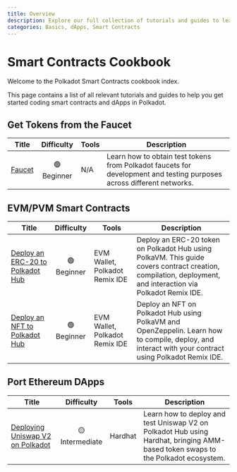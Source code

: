 ```yaml
---
title: Overview
description: Explore our full collection of tutorials and guides to learn step-by-step how to build, deploy, and work with smart contracts on Polkadot.
categories: Basics, dApps, Smart Contracts
---
```


# Smart Contracts Cookbook

Welcome to the Polkadot Smart Contracts cookbook index.

This page contains a list of all relevant tutorials and guides to help you get started coding smart contracts and dApps in Polkadot.


<!-- START OF AUTOMATICALLY GENERATED CONTENT -->

## Get Tokens from the Faucet

| Title | Difficulty | Tools | Description |
|-------|:----------:|-------|-------------|
| [Faucet](/smart-contracts/faucet) | 🟢 Beginner | N/A | Learn how to obtain test tokens from Polkadot faucets for development and testing purposes across different networks. |

## EVM/PVM Smart Contracts

| Title | Difficulty | Tools | Description |
|-------|:----------:|-------|-------------|
| [Deploy an ERC-20 to Polkadot Hub](/smart-contracts/cookbook/smart-contracts/deploy-erc20) | 🟢 Beginner | EVM Wallet, Polkadot Remix IDE | Deploy an ERC-20 token on Polkadot Hub using PolkaVM. This guide covers contract creation, compilation, deployment, and interaction via Polkadot Remix IDE. |
| [Deploy an NFT to Polkadot Hub](/smart-contracts/cookbook/smart-contracts/deploy-nft) | 🟢 Beginner | EVM Wallet, Polkadot Remix IDE | Deploy an NFT on Polkadot Hub using PolkaVM and OpenZeppelin. Learn how to compile, deploy, and interact with your contract using Polkadot Remix IDE. |

## Port Ethereum DApps

| Title | Difficulty | Tools | Description |
|-------|:----------:|-------|-------------|
| [Deploying Uniswap V2 on Polkadot](/smart-contracts/cookbook/eth-dapps/uniswap-v2) | 🟡 Intermediate | Hardhat | Learn how to deploy and test Uniswap V2 on Polkadot Hub using Hardhat, bringing AMM-based token swaps to the Polkadot ecosystem. |

<!-- END OF AUTOMATICALLY GENERATED CONTENT -->